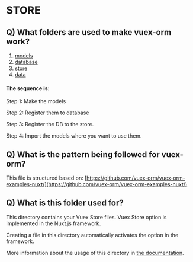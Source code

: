 # STORE

## Q) What folders are used to make vuex-orm work?

1. [models](../models/)
2. [database](../database/)
3. [store](../store/)
4. [data](../data/)

#### The sequence is:

Step 1: Make the models

Step 2: Register them to database

Step 3: Register the DB to the store.

Step 4: Import the models where you want to use them.

## Q) What is the pattern being followed for vuex-orm?

This file is structured based on:
[https://github.com/vuex-orm/vuex-orm-examples-nuxt/](https://github.com/vuex-orm/vuex-orm-examples-nuxt/)

## Q) What is this folder used for?

This directory contains your Vuex Store files.
Vuex Store option is implemented in the Nuxt.js framework.

Creating a file in this directory automatically activates the option in the framework.

More information about the usage of this directory in [the documentation](https://nuxtjs.org/guide/vuex-store).
